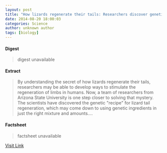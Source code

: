 ```yaml
---
layout: post
title: "How lizards regenerate their tails: Researchers discover genetic 'recipe'"
date: 2014-08-20 18:00:03
categories: Science
author: unknown author
tags: [biology]
---
```



#### Digest
>digest unavailable

#### Extract
>By understanding the secret of how lizards regenerate their tails, researchers may be able to develop ways to stimulate the regeneration of limbs in humans. Now, a team of researchers from Arizona State University is one step closer to solving that mystery. The scientists have discovered the genetic "recipe" for lizard tail regeneration, which may come down to using genetic ingredients in just the right mixture and amounts....

#### Factsheet
>factsheet unavailable

[Visit Link](http://phys.org/news327756189.html)


